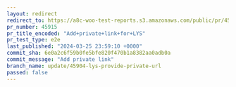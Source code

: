 ```yaml
---
layout: redirect
redirect_to: https://a8c-woo-test-reports.s3.amazonaws.com/public/pr/45915/e2e/index.html
pr_number: 45915
pr_title_encoded: "Add+private+link+for+LYS"
pr_test_type: e2e
last_published: "2024-03-25 23:59:10 +0000"
commit_sha: 6e0a2c6f59b0fe5bfe820f470b1a8382aa0adb0a
commit_message: "Add private link"
branch_name: update/45904-lys-provide-private-url
passed: false
---
```

